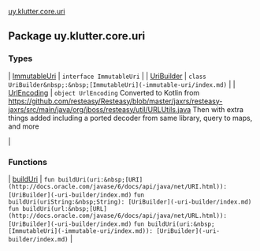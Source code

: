 [uy.klutter.core.uri](.)


## Package uy.klutter.core.uri


### Types


| [ImmutableUri](-immutable-uri/index.md) | `interface ImmutableUri` |
| [UriBuilder](-uri-builder/index.md) | `class UriBuilder&nbsp;:&nbsp;[ImmutableUri](-immutable-uri/index.md)` |
| [UrlEncoding](-url-encoding/index.md) | `object UrlEncoding`
Converted to Kotlin from https://github.com/resteasy/Resteasy/blob/master/jaxrs/resteasy-jaxrs/src/main/java/org/jboss/resteasy/util/URLUtils.java
Then with extra things added including a ported decoder from same library, query to maps, and more

 |


### Functions


| [buildUri](build-uri.md) | `fun buildUri(uri:&nbsp;[URI](http://docs.oracle.com/javase/6/docs/api/java/net/URI.html)): [UriBuilder](-uri-builder/index.md)`
`fun buildUri(uriString:&nbsp;String): [UriBuilder](-uri-builder/index.md)`
`fun buildUri(url:&nbsp;[URL](http://docs.oracle.com/javase/6/docs/api/java/net/URL.html)): [UriBuilder](-uri-builder/index.md)`
`fun buildUri(uri:&nbsp;[ImmutableUri](-immutable-uri/index.md)): [UriBuilder](-uri-builder/index.md)` |

